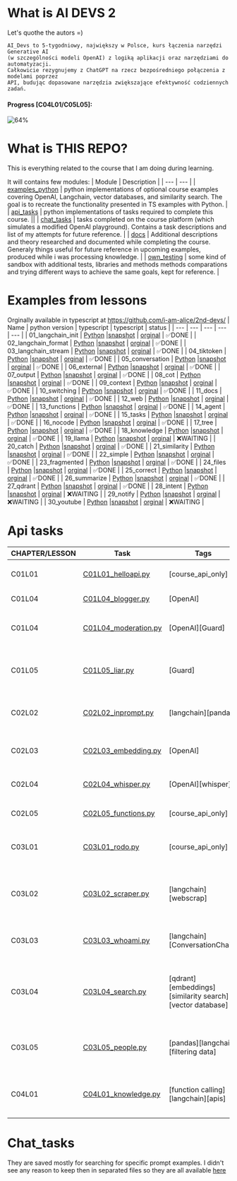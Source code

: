 # What is AI DEVS 2
Let's quothe the autors =)
```
AI_Devs to 5-tygodniowy, największy w Polsce, kurs łączenia narzędzi Generative AI 
(w szczególności modeli OpenAI) z logiką aplikacji oraz narzędziami do automatyzacji. 
Całkowicie rezygnujemy z ChatGPT na rzecz bezpośredniego połączenia z modelami poprzez
API, budując dopasowane narzędzia zwiększające efektywność codziennych zadań.
```

####  Progress [C04L01/C05L05]: 
![64%](https://geps.dev/progress/64)



# What is THIS REPO?
This is everything related to the course that I am doing during learning.

It will contains few modules:
| Module | Description |
| --- | --- |
| [examples_python](examples_python) | python implementations of optional course examples covering OpenAI, Langchain, vector databases, and similarity search. The goal is to recreate the functionality presented in TS examples with Python. |
| [api_tasks](api_tasks) | python implementations of tasks required to complete this course. ||
| [chat_tasks](chat_tasks) | tasks completed on the course platform (which simulates a modified OpenAI playground). Contains a task descriptions and list of my attempts for future reference. |
| [docs](docs) | Additional descriptions and theory researched and documented while completing the course. Generaly things useful for future reference in upcoming examples, produced while i was processing knowledge. |
| [own_testing](own_testing) | some kind of sandbox with additional tests, libraries and methods methods comparations and trying different ways to achieve the same goals, kept for reference. |

# Examples from lessons
Orginally available in typescript at https://github.com/i-am-alice/2nd-devs/
| Name | python version | typescript | typescript | status |
| --- | --- | --- | --- | --- |
| 01_langchain_init | [Python](examples_python/01_langchain_init/01.py) |[snapshot](examples_python/01_langchain_init/01.py) | [orginal](https://github.com/i-am-alice/2nd-devs/blob/main/01_langchain_init/01.ts) | ✅DONE |
| 02_langchain_format | [Python](examples_python/02_langchain_format/02.py) |[snapshot](examples_python/02_langchain_format/02.py) | [orginal](https://github.com/i-am-alice/2nd-devs/blob/main/02_langchain_format/02.ts) | ✅DONE |
| 03_langchain_stream | [Python](examples_python/03_langchain_stream/03.py) |[snapshot](examples_python/03_langchain_stream/03.py) | [orginal](https://github.com/i-am-alice/2nd-devs/blob/main/03_langchain_stream/03.ts) | ✅DONE |
| 04_tiktoken | [Python](examples_python/04_tiktoken/04.py) |[snapshot](examples_python/04_tiktoken/04.py) | [orginal](https://github.com/i-am-alice/2nd-devs/blob/main/04_tiktoken/04.ts) | ✅DONE |
| 05_conversation | [Python](examples_python/05_conversation/05.py) |[snapshot](examples_python/05_conversation/05.py) | [orginal](https://github.com/i-am-alice/2nd-devs/blob/main/05_conversation/05.ts) | ✅DONE |
| 06_external | [Python](examples_python/06_external/06.py) |[snapshot](examples_python/06_external/06.py) | [orginal](https://github.com/i-am-alice/2nd-devs/blob/main/06_external/06.ts) | ✅DONE |
| 07_output | [Python](examples_python/07_output/07.py) |[snapshot](examples_python/07_output/07.py) | [orginal](https://github.com/i-am-alice/2nd-devs/blob/main/07_output/07.ts) | ✅DONE |
| 08_cot | [Python](examples_python/08_cot/08.py) |[snapshot](examples_python/08_cot/08.py) | [orginal](https://github.com/i-am-alice/2nd-devs/blob/main/08_cot/08.ts) | ✅DONE |
| 09_context | [Python](examples_python/09_context/09.py) |[snapshot](examples_python/09_context/09.py) | [orginal](https://github.com/i-am-alice/2nd-devs/blob/main/09_context/09.ts) | ✅DONE |
| 10_switching | [Python](examples_python/10_switching/10.py) |[snapshot](examples_python/10_switching/10.py) | [orginal](https://github.com/i-am-alice/2nd-devs/blob/main/10_switching/10.ts) | ✅DONE |
| 11_docs | [Python](examples_python/11_docs/11.py) |[snapshot](examples_python/11_docs/11.py) | [orginal](https://github.com/i-am-alice/2nd-devs/blob/main/11_docs/11.ts) | ✅DONE |
| 12_web | [Python](examples_python/12_web/12.py) |[snapshot](examples_python/12_web/12.py) | [orginal](https://github.com/i-am-alice/2nd-devs/blob/main/12_web/12.ts) | ✅DONE |
| 13_functions | [Python](examples_python/13_functions/13.py) |[snapshot](examples_python/13_functions/13.py) | [orginal](https://github.com/i-am-alice/2nd-devs/blob/main/13_functions/13.ts) | ✅DONE |
| 14_agent | [Python](examples_python/14_agent/14.py) |[snapshot](examples_python/14_agent/14.py) | [orginal](https://github.com/i-am-alice/2nd-devs/blob/main/14_agent/14.ts) | ✅DONE |
| 15_tasks | [Python](examples_python/15_tasks/15.py) |[snapshot](examples_python/15_tasks/15.py) | [orginal](https://github.com/i-am-alice/2nd-devs/blob/main/15_tasks/15.ts) | ✅DONE |
| 16_nocode | [Python](examples_python/16_nocode/16.py) |[snapshot](examples_python/16_nocode/16.py) | [orginal](https://github.com/i-am-alice/2nd-devs/blob/main/16_nocode/16.ts) | ✅DONE |
| 17_tree | [Python](examples_python/17_tree/17.py) |[snapshot](examples_python/17_tree/17.py) | [orginal](https://github.com/i-am-alice/2nd-devs/blob/main/17_tree/17.ts) | ✅DONE |
| 18_knowledge | [Python](examples_python/18_knowledge/18.py) |[snapshot](examples_python/18_knowledge/18.py) | [orginal](https://github.com/i-am-alice/2nd-devs/blob/main/18_knowledge/18.ts) | ✅DONE |
| 19_llama | [Python](examples_python/19_llama/19.py) |[snapshot](examples_python/19_llama/19.py) | [orginal](https://github.com/i-am-alice/2nd-devs/blob/main/19_llama/19.ts) | ❌WAITING |
| 20_catch | [Python](examples_python/20_catch/20.py) |[snapshot](examples_python/20_catch/20.py) | [orginal](https://github.com/i-am-alice/2nd-devs/blob/main/20_catch/20.ts) | ✅DONE |
| 21_similarity | [Python](examples_python/21_similarity/21.py) |[snapshot](examples_python/21_similarity/21.py) | [orginal](https://github.com/i-am-alice/2nd-devs/blob/main/21_similarity/21.ts) | ✅DONE |
| 22_simple | [Python](examples_python/22_simple/22.py) |[snapshot](examples_python/22_simple/22.py) | [orginal](https://github.com/i-am-alice/2nd-devs/blob/main/22_simple/22.ts) | ✅DONE |
| 23_fragmented | [Python](examples_python/23_fragmented/23.py) |[snapshot](examples_python/23_fragmented/23.py) | [orginal](https://github.com/i-am-alice/2nd-devs/blob/main/23_fragmented/23.ts) | ✅DONE |
| 24_files | [Python](examples_python/24_files/24.py) |[snapshot](examples_python/24_files/24.py) | [orginal](https://github.com/i-am-alice/2nd-devs/blob/main/24_files/24.ts) | ✅DONE |
| 25_correct | [Python](examples_python/25_correct/25.py) |[snapshot](examples_python/25_correct/25.py) | [orginal](https://github.com/i-am-alice/2nd-devs/blob/main/25_correct/25.ts) | ✅DONE |
| 26_summarize | [Python](examples_python/26_summarize/26.py) |[snapshot](examples_python/26_summarize/26.py) | [orginal](https://github.com/i-am-alice/2nd-devs/blob/main/26_summarize/26.ts) | ✅DONE |
| 27_qdrant | [Python](examples_python/27_qdrant/27.py) |[snapshot](examples_python/27_qdrant/27.py) | [orginal](https://github.com/i-am-alice/2nd-devs/blob/main/27_qdrant/27.ts) | ✅DONE |
| 28_intent | [Python](examples_python/28_intent/28.py) |[snapshot](examples_python/28_intent/28.py) | [orginal](https://github.com/i-am-alice/2nd-devs/blob/main/28_intent/28.ts) | ❌WAITING |
| 29_notify | [Python](examples_python/29_notify/29.py) |[snapshot](examples_python/29_notify/29.py) | [orginal](https://github.com/i-am-alice/2nd-devs/blob/main/29_notify/29.ts) | ❌WAITING |
| 30_youtube | [Python](examples_python/30_youtube/30.py) |[snapshot](examples_python/30_youtube/30.py) | [orginal](https://github.com/i-am-alice/2nd-devs/blob/main/30_youtube/30.ts) | ❌WAITING |

# Api tasks
| CHAPTER/LESSON | Task | Tags | Description |
| --- | --- | --- | --- |
| C01L01 | [C01L01_helloapi.py](api_tasks/C01L01_helloapi.py) | [course_api_only] | Testing api to connect with course platform |
| C01L04 | [C01L04_blogger.py](api_tasks/C01L04_blogger.py) | [OpenAI] | Base connection with OpenAI |
| C01L04 | [C01L04_moderation.py](api_tasks/C01L04_moderation.py) | [OpenAI][Guard] | openai/moderations endpoint (to prevent user input make us banned) |
| C01L05 | [C01L05_liar.py](api_tasks/C01L05_liar.py) | [Guard] | Very basic example of checking if input/api response looks like we expected |
| C02L02 | [C02L02_inprompt.py](api_tasks/C02L02_inprompt.py) | [langchain][pandas] | Example of filtering longer data to provide valuable context for model |
| C02L03 | [C02L03_embedding.py](api_tasks/C02L03_embedding.py) | [OpenAI] | openai/embeddings endpoint - example of convertig text to numbers |
| C02L04 | [C02L04_whisper.py](api_tasks/C02L04_whisper.py) | [OpenAI][whisper] | Example of generating transcriptions |
| C02L05 | [C02L05_functions.py](api_tasks/C02L05_functions.py) | [course_api_only] | Example of writing function definition for openai |
| C03L01 | [C03L01_rodo.py](api_tasks/C03L01_rodo.py) | [course_api_only] | Example of writing prompt that will suggest model to do something |
| C03L02 | [C03L02_scraper.py](api_tasks/C03L02_scraper.py) | [langchain][webscrap] | Example of trying to gather data from server that may have some basic prevention/random errors |
| C03L03 | [C03L03_whoami.py](api_tasks/C03L03_whoami.py) | [langchain][ConversationChain] | Task to practice with store chat history/using ConversationChain |
| C03L04 | [C03L04_search.py](api_tasks/C03L04_search.py) | [qdrant][embeddings][similarity search][vector database] | Embeddings creation, indexation and performing similarity search for dynamic context generation for LLM with qdrant |
| C03L05 | [C03L05_people.py](api_tasks/C03L05_people.py) | [pandas][langchain][filtering data] | Filtering only desired context for llm (in my case using PANDAS DATAFRAME) |
| C04L01 | [C04L01_knowledge.py](api_tasks/C04L01_knowledge.py) | [function calling][langchain][apis] | Connecting to different APIs basing on LLM decision (with function_calling) |



# Chat_tasks
They are saved mostly for searching for specific prompt examples.
I didn't see any reason to keep then in separated files so they are all available [here](chat_tasks/chat_tasks.md)